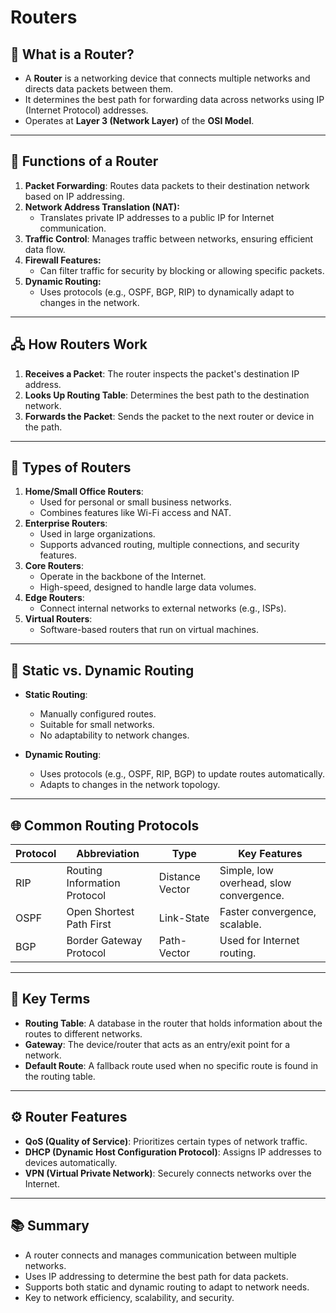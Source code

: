 # Routers

## 📄 What is a Router?

- A **Router** is a networking device that connects multiple networks and directs data packets between them.
- It determines the best path for forwarding data across networks using IP (Internet Protocol) addresses.
- Operates at **Layer 3 (Network Layer)** of the **OSI Model**.

---

## 🔄 Functions of a Router

1. **Packet Forwarding**: Routes data packets to their destination network based on IP addressing.
2. **Network Address Translation (NAT):**
   - Translates private IP addresses to a public IP for Internet communication.
3. **Traffic Control**: Manages traffic between networks, ensuring efficient data flow.
4. **Firewall Features:**
   - Can filter traffic for security by blocking or allowing specific packets.
5. **Dynamic Routing:**
   - Uses protocols (e.g., OSPF, BGP, RIP) to dynamically adapt to changes in the network.

---

## 🖧 How Routers Work

1. **Receives a Packet**: The router inspects the packet's destination IP address.
2. **Looks Up Routing Table**: Determines the best path to the destination network.
3. **Forwards the Packet**: Sends the packet to the next router or device in the path.

---

## 🔌 Types of Routers

1. **Home/Small Office Routers**:
   - Used for personal or small business networks.
   - Combines features like Wi-Fi access and NAT.
2. **Enterprise Routers**:
   - Used in large organizations.
   - Supports advanced routing, multiple connections, and security features.
3. **Core Routers**:
   - Operate in the backbone of the Internet.
   - High-speed, designed to handle large data volumes.
4. **Edge Routers**:
   - Connect internal networks to external networks (e.g., ISPs).
5. **Virtual Routers**:
   - Software-based routers that run on virtual machines.

---

## 🔄 Static vs. Dynamic Routing

- **Static Routing**:
   - Manually configured routes.
   - Suitable for small networks.
   - No adaptability to network changes.

- **Dynamic Routing**:
   - Uses protocols (e.g., OSPF, RIP, BGP) to update routes automatically.
   - Adapts to changes in the network topology.

---

## 🌐 Common Routing Protocols

| **Protocol** | **Abbreviation**       | **Type**          | **Key Features**                      |
|--------------|-------------------------|-------------------|---------------------------------------|
| RIP          | Routing Information Protocol | Distance Vector | Simple, low overhead, slow convergence. |
| OSPF         | Open Shortest Path First | Link-State       | Faster convergence, scalable.         |
| BGP          | Border Gateway Protocol | Path-Vector      | Used for Internet routing.            |

---

## 🔑 Key Terms

- **Routing Table**: A database in the router that holds information about the routes to different networks.
- **Gateway**: The device/router that acts as an entry/exit point for a network.
- **Default Route**: A fallback route used when no specific route is found in the routing table.

---

## ⚙️ Router Features

- **QoS (Quality of Service)**: Prioritizes certain types of network traffic.
- **DHCP (Dynamic Host Configuration Protocol)**: Assigns IP addresses to devices automatically.
- **VPN (Virtual Private Network)**: Securely connects networks over the Internet.

---

## 📚 Summary

- A router connects and manages communication between multiple networks.
- Uses IP addressing to determine the best path for data packets.
- Supports both static and dynamic routing to adapt to network needs.
- Key to network efficiency, scalability, and security.

